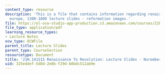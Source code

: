 ```yaml
---
content_type: resource
description: 'This is a file that contains information regarding renaissance to revolution:
  europe, 1300-1800 lecture slides - reformation images.'
file: https://ol-ocw-studio-app-production.s3.amazonaws.com/courses/21h-141-renaissance-to-revolution-europe-1300-1800-spring-2015/325e4def5d8d2e8bf29db8bdc512ab9e_MIT21H_141S15_Reformation.pdf
file_type: application/pdf
learning_resource_types:
- Lecture Notes
ocw_type: OCWFile
parent_title: Lecture Slides
parent_type: CourseSection
resourcetype: Document
title: '21H.141S15 Renaissance To Revolution: Lecture Slides - Nuremberg Chronicle'
uid: 325e4def-5d8d-2e8b-f29d-b8bdc512ab9e
---
```

